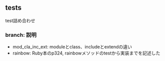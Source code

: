 ## tests
test詰め合わせ

### branch: 説明
* mod_cla_inc_ext: moduleとclass、includeとextendの違い
* rainbow: Ruby本のp324, rainbowメソッドのtestから実装までを記述した
